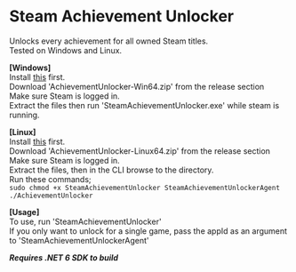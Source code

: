 # Steam Achievement Unlocker
Unlocks every achievement for all owned Steam titles.<br>
Tested on Windows and Linux.

**[Windows]**<br>
Install [this](https://dotnet.microsoft.com/en-us/download/dotnet/thank-you/runtime-6.0.10-windows-x64-installer) first.<br>
Download 'AchievementUnlocker-Win64.zip' from the release section<br>
Make sure Steam is logged in.<br>
Extract the files then run 'SteamAchievementUnlocker.exe' while steam is running.

**[Linux]**<br>
Install [this](https://docs.microsoft.com/dotnet/core/install/linux) first.<br>
Download 'AchievementUnlocker-Linux64.zip' from the release section<br>
Make sure Steam is logged in.<br>
Extract the files, then in the CLI browse to the directory.<br>
Run these commands;<br>
`sudo chmod +x SteamAchievementUnlocker SteamAchievementUnlockerAgent`<br>
`./AchievementUnlocker`

**[Usage]**<br>
To use, run 'SteamAchievementUnlocker'<br>
If you only want to unlock for a single game, pass the appId as an argument to 'SteamAchievementUnlockerAgent'

_**Requires .NET 6 SDK to build**_
